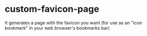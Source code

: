 # custom-favicon-page
It generates a page with the favicon you want (for use as an "icon bookmark" in your web browser's bookmarks bar)
